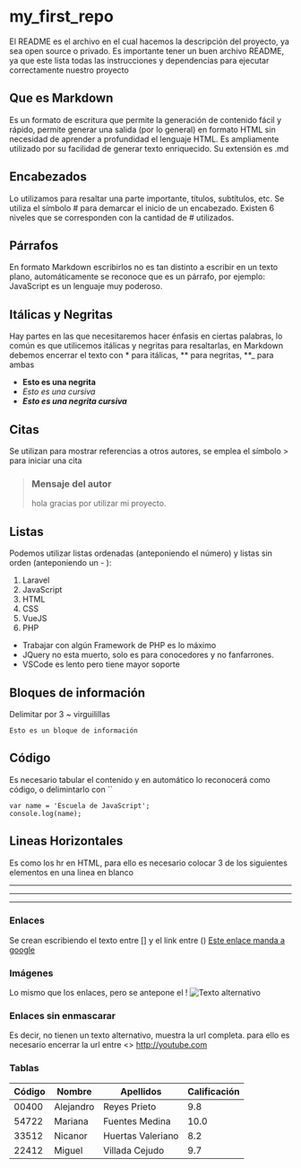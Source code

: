 # my_first_repo
El README es el archivo en el cual hacemos la descripción del proyecto, ya sea open source o privado. Es importante tener un buen archivo README, ya que este lista todas las instrucciones y dependencias para ejecutar correctamente nuestro proyecto

## Que es Markdown
Es un formato de escritura que permite la generación de contenido fácil y rápido, permite generar una salida (por lo general) en formato HTML sin necesidad de aprender a profundidad el lenguaje HTML. Es ampliamente utilizado por su facilidad de generar texto enriquecido. Su extensión es .md

## Encabezados
Lo utilizamos para resaltar una parte importante, títulos, subtítulos, etc. Se utiliza el símbolo # para demarcar el inicio de un encabezado. Existen 6 niveles que se corresponden con la cantidad de # utilizados.

## Párrafos
En formato Markdown escribirlos no es tan distinto a escribir en un texto plano, automáticamente se reconoce que es un párrafo, por ejemplo: JavaScript es un lenguaje muy poderoso.

## Itálicas y Negritas
Hay partes en las que necesitaremos hacer énfasis en ciertas palabras, lo común es que utilicemos itálicas y negritas para resaltarlas, en Markdown debemos encerrar el texto con * para itálicas, ** para negritas, **_ para ambas

+ **Esto es una negrita**
+ *Esto es una cursiva*
+ **_Esto es una negrita cursiva_**

## Citas
Se utilizan para mostrar referencias a otros autores, se emplea el símbolo > para iniciar una cita

> ### Mensaje del autor
> hola gracias por utilizar mi proyecto.

## Listas
Podemos utilizar listas ordenadas (anteponiendo el número) y listas sin orden (anteponiendo un - ):

1. Laravel
2. JavaScript
3. HTML
4. CSS
5. VueJS
6. PHP

- Trabajar con algún Framework de PHP es lo máximo
- JQuery no esta muerto, solo es para conocedores y no fanfarrones.
- VSCode es lento pero tiene mayor soporte

## Bloques de información
Delimitar por 3 ~ virguilillas
~~~
Esto es un bloque de información
~~~ 

## Código
Es necesario tabular el contenido y en automático lo reconocerá como código, o delimintarlo con ``

    var name = 'Escuela de JavaScript';
    console.log(name);

## Lineas Horizontales
Es como los hr en HTML, para ello es necesario colocar 3 de los siguientes elementos en una linea en blanco
***
---
___

### Enlaces
Se crean escribiendo el texto entre [] y el link entre ()
[Este enlace manda a google](http://www.google.com)

### Imágenes
Lo mismo que los enlaces, pero se antepone el !
![Texto alternativo](http://lorempixel.com/400/200/)

### Enlaces sin enmascarar
Es decir, no tienen un texto alternativo, muestra la url completa. para ello es necesario encerrar la url entre <>
<http://youtube.com>

### Tablas
Código | Nombre | Apellidos | Calificación
-- | -- | -- | --
00400 | Alejandro | Reyes Prieto | 9.8
54722 | Mariana | Fuentes Medina | 10.0
33512 | Nicanor | Huertas Valeriano | 8.2
22412 | Miguel | Villada Cejudo | 9.7

